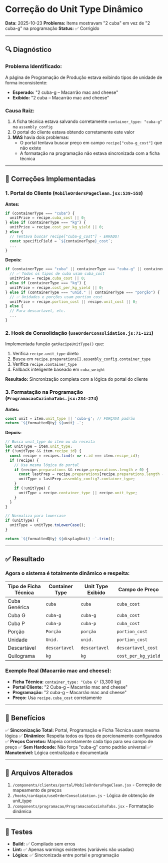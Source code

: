# Correção do Unit Type Dinâmico

**Data:** 2025-10-23
**Problema:** Items mostravam "2 cuba" em vez de "2 cuba-g" na programação
**Status:** ✅ Corrigido

---

## 🔍 Diagnóstico

### Problema Identificado:
A página de Programação de Produção estava exibindo tipos de unidade de forma inconsistente:
- **Esperado:** "2 cuba-g – Macarrão mac and cheese"
- **Exibido:** "2 cuba – Macarrão mac and cheese"

### Causa Raiz:
1. A ficha técnica estava salvando corretamente `container_type: "cuba-g"` na `assembly_config`
2. O portal do cliente estava obtendo corretamente este valor
3. **MAS** havia dois problemas:
   - O portal tentava buscar preço em campo `recipe["cuba-g_cost"]` que não existe
   - A formatação na programação não estava sincronizada com a ficha técnica

---

## 🔧 Correções Implementadas

### 1. **Portal do Cliente** (`MobileOrdersPageClean.jsx:539-558`)

**Antes:**
```javascript
if (containerType === "cuba") {
  unitPrice = recipe.cuba_cost || 0;
} else if (containerType === "kg") {
  unitPrice = recipe.cost_per_kg_yield || 0;
} else {
  // Tentava buscar recipe["cuba-g_cost"] - ERRADO!
  const specificField = `${containerType}_cost`;
  ...
}
```

**Depois:**
```javascript
if (containerType === "cuba" || containerType === "cuba-g" || containerType === "cuba-p") {
  // ✅ Todos os tipos de cuba usam cuba_cost
  unitPrice = recipe.cuba_cost || 0;
} else if (containerType === "kg") {
  unitPrice = recipe.cost_per_kg_yield || 0;
} else if (containerType === "unid." || containerType === "porção") {
  // ✅ Unidades e porções usam portion_cost
  unitPrice = recipe.portion_cost || recipe.unit_cost || 0;
} else {
  // Para descartavel, etc.
  ...
}
```

### 2. **Hook de Consolidação** (`useOrderConsolidation.js:71-121`)

Implementada função `getRecipeUnitType()` que:
1. Verifica `recipe.unit_type` direto
2. Busca em `recipe.preparations[].assembly_config.container_type`
3. Verifica `recipe.container_type`
4. Fallback inteligente baseado em `cuba_weight`

**Resultado:** Sincronização completa com a lógica do portal do cliente

### 3. **Formatação na Programação** (`ProgramacaoCozinhaTabs.jsx:234-274`)

**Antes:**
```javascript
const unit = item.unit_type || 'cuba-g'; // FORÇAVA padrão
return `${formattedQty} ${unit} –`;
```

**Depois:**
```javascript
// Busca unit_type do item ou da receita
let unitType = item.unit_type;
if (!unitType && item.recipe_id) {
  const recipe = recipes.find(r => r.id === item.recipe_id);
  if (recipe) {
    // Usa mesma lógica do portal
    if (recipe.preparations && recipe.preparations.length > 0) {
      const lastPrep = recipe.preparations[recipe.preparations.length - 1];
      unitType = lastPrep.assembly_config?.container_type;
    }
    if (!unitType) {
      unitType = recipe.container_type || recipe.unit_type;
    }
  }
}

// Normaliza para lowercase
if (unitType) {
  unitType = unitType.toLowerCase();
}

return `${formattedQty} ${displayUnit} –`.trim();
```

---

## ✅ Resultado

### Agora o sistema é totalmente dinâmico e respeita:

| Tipo de Ficha Técnica | Container Type | Unit Type Exibido | Campo de Preço |
|------------------------|----------------|-------------------|----------------|
| Cuba Genérica          | `cuba`         | `cuba`            | `cuba_cost`    |
| Cuba G                 | `cuba-g`       | `cuba-g`          | `cuba_cost`    |
| Cuba P                 | `cuba-p`       | `cuba-p`          | `cuba_cost`    |
| Porção                 | `Porção`       | `porção`          | `portion_cost` |
| Unidade                | `Unid.`        | `unid.`           | `portion_cost` |
| Descartável            | `descartavel`  | `descartavel`     | `descartavel_cost` |
| Quilograma             | `kg`           | `kg`              | `cost_per_kg_yield` |

### Exemplo Real (Macarrão mac and cheese):
- **Ficha Técnica:** `container_type: "Cuba G"` (3,300 kg)
- **Portal Cliente:** "2 Cuba-g – Macarrão mac and cheese"
- **Programação:** "2 cuba-g – Macarrão mac and cheese"
- **Preço:** Usa `recipe.cuba_cost` corretamente

---

## 🎯 Benefícios

✅ **Sincronização Total:** Portal, Programação e Ficha Técnica usam mesma lógica
✅ **Dinâmico:** Respeita todos os tipos de porcionamento configurados
✅ **Preços Corretos:** Mapeia corretamente cada tipo para seu campo de preço
✅ **Sem Hardcode:** Não força "cuba-g" como padrão universal
✅ **Manutenível:** Lógica centralizada e documentada

---

## 📝 Arquivos Alterados

1. `/components/clientes/portal/MobileOrdersPageClean.jsx` - Correção de mapeamento de preços
2. `/hooks/cardapio/useOrderConsolidation.js` - Lógica de obtenção de unit_type
3. `/components/programacao/ProgramacaoCozinhaTabs.jsx` - Formatação dinâmica

---

## 🧪 Testes

- **Build:** ✅ Compilado sem erros
- **Lint:** ✅ Apenas warnings existentes (variáveis não usadas)
- **Lógica:** ✅ Sincronizada entre portal e programação
